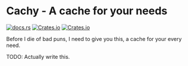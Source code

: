 # Cachy - A cache for your needs
[![docs.rs](https://docs.rs/cachy/badge.svg)](https://docs.rs/cachy/)
[![Crates.io](https://img.shields.io/crates/v/cachy.svg)](https://crates.io/crates/cachy)
[![Crates.io](https://img.shields.io/crates/d/cachy.svg)](https://crates.io/crates/cachy)

Before I die of bad puns, I need to give you this, a cache for your every need.

TODO: Actually write this.
<!-- MAYBE: Expand domain to loading in general? -->
